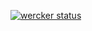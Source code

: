 [![wercker status](https://app.wercker.com/status/e366f41b30a0a9d1bde03bc4971668c1/m/master "wercker status")](https://app.wercker.com/project/byKey/e366f41b30a0a9d1bde03bc4971668c1)